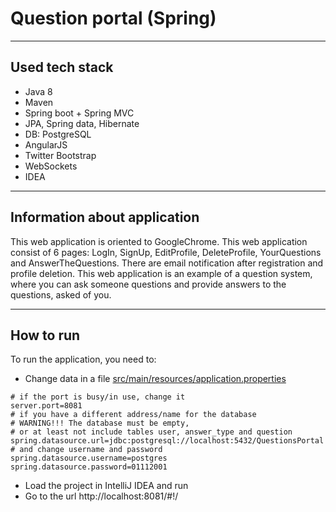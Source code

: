 # Question portal (Spring)
___

## Used tech stack

* Java 8
* Maven
* Spring boot + Spring MVC
* JPA, Spring data, Hibernate
* DB: PostgreSQL
* AngularJS
* Twitter Bootstrap
* WebSockets
* IDEA

---

## Information about application

This web application is oriented to GoogleChrome.
This web application consist of 6 pages: LogIn, SignUp, EditProfile, DeleteProfile, YourQuestions and AnswerTheQuestions.
There are email notification after registration and profile deletion.
This web application is an example of a question system, where you can ask someone questions and provide answers to the questions, asked of you.

___

## How to run

To run the application, you need to:
* Change data in a file [src/main/resources/application.properties](https://github.com/ArtyomVol/QuestionPortalSpring/blob/master/src/main/resources/application.properties)
```properties
# if the port is busy/in use, change it
server.port=8081  
# if you have a different address/name for the database
# WARNING!!! The database must be empty, 
# or at least not include tables user, answer_type and question
spring.datasource.url=jdbc:postgresql://localhost:5432/QuestionsPortal
# and change username and password
spring.datasource.username=postgres
spring.datasource.password=01112001
```
* Load the project in IntelliJ IDEA and run
* Go to the url http://localhost:8081/#!/
